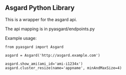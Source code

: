 Asgard Python Library
---------------------

This is a wrapper for the asgard api.

The api mapping is in pyasgard/endpoints.py

Example usage:
```
from pyasgard import Asgard

asgard = Asgard('http://asgard.example.com')

asgard.show_ami(ami_id='ami-i1234x')
asgard.cluster_resize(name='appname', minAndMaxSize=4)

```
